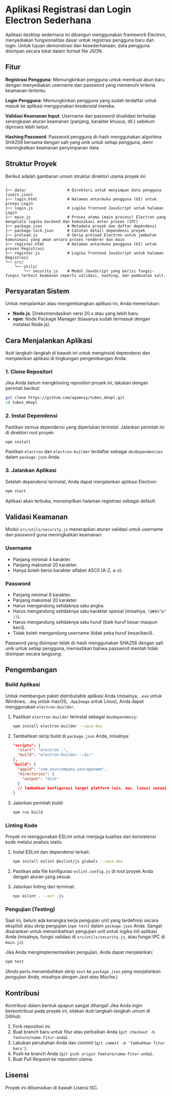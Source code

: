 # Aplikasi Registrasi dan Login Electron Sederhana

Aplikasi desktop sederhana ini dibangun menggunakan framework Electron, menyediakan fungsionalitas dasar untuk registrasi pengguna baru dan login. Untuk tujuan demonstrasi dan kesederhanaan, data pengguna disimpan secara lokal dalam format file JSON.

## Fitur

**Registrasi Pengguna**: Memungkinkan pengguna untuk membuat akun baru dengan menyediakan username dan password yang memenuhi kriteria keamanan tertentu.

**Login Pengguna**: Memungkinkan pengguna yang sudah terdaftar untuk masuk ke aplikasi menggunakan kredensial mereka.

**Validasi Keamanan Input**: Username dan password divalidasi terhadap serangkaian aturan keamanan (panjang, karakter khusus, dll.) sebelum diproses lebih lanjut.

**Hashing Password**: Password pengguna di-hash menggunakan algoritma SHA256 bersama dengan salt yang unik untuk setiap pengguna, demi meningkatkan keamanan penyimpanan data.

## Struktur Proyek

Berikut adalah gambaran umum struktur direktori utama proyek ini:

```
.
├── data/                  # Direktori untuk menyimpan data pengguna (users.json)
├── login.html             # Halaman antarmuka pengguna (UI) untuk proses Login
├── login.js               # Logika frontend JavaScript untuk halaman Login
├── main.js                # Proses utama (main process) Electron yang mengelola logika backend dan komunikasi antar proses (IPC)
├── package.json           # Metadata proyek dan daftar dependensi
├── package-lock.json      # Catatan detail dependensi proyek
├── preload.js             # Skrip preload Electron untuk jembatan komunikasi yang aman antara proses renderer dan main
├── register.html          # Halaman antarmuka pengguna (UI) untuk proses Registrasi
├── register.js            # Logika frontend JavaScript untuk halaman Registrasi
└── src/
    └── utils/
        └── security.js    # Modul JavaScript yang berisi fungsi-fungsi terkait keamanan seperti validasi, hashing, dan pembuatan salt.
```

## Persyaratan Sistem

Untuk menjalankan atau mengembangkan aplikasi ini, Anda memerlukan:

- **Node.js**: Direkomendasikan versi 20.x atau yang lebih baru.
- **npm**: Node Package Manager (biasanya sudah termasuk dengan instalasi Node.js).

## Cara Menjalankan Aplikasi

Ikuti langkah-langkah di bawah ini untuk menginstal dependensi dan menjalankan aplikasi di lingkungan pengembangan Anda:

### 1. Clone Repositori

Jika Anda belum mengkloning repositori proyek ini, lakukan dengan perintah berikut:

```bash
git clone https://github.com/agamnsy/tubes_mkepl.git
cd tubes_mkepl
```

### 2. Instal Dependensi

Pastikan semua dependensi yang diperlukan terinstal. Jalankan perintah ini di direktori root proyek:

```bash
npm install
```

Pastikan `electron` dan `electron-builder` terdaftar sebagai `devDependencies` dalam `package.json` Anda.

### 3. Jalankan Aplikasi

Setelah dependensi terinstal, Anda dapat menjalankan aplikasi Electron:

```bash
npm start
```

Aplikasi akan terbuka, menampilkan halaman registrasi sebagai default.

## Validasi Keamanan

Modul `src/utils/security.js` menerapkan aturan validasi untuk username dan password guna meningkatkan keamanan:

### Username

- Panjang minimal 4 karakter.
- Panjang maksimal 20 karakter.
- Hanya boleh berisi karakter alfabet ASCII (A-Z, a-z).

### Password

- Panjang minimal 8 karakter.
- Panjang maksimal 20 karakter.
- Harus mengandung setidaknya satu angka.
- Harus mengandung setidaknya satu karakter spesial (misalnya, `!@#$%^&*()`).
- Harus mengandung setidaknya satu huruf (baik huruf besar maupun kecil).
- Tidak boleh mengandung username (tidak peka huruf besar/kecil).

Password yang disimpan telah di-hash menggunakan SHA256 dengan salt unik untuk setiap pengguna, memastikan bahwa password mentah tidak disimpan secara langsung.

## Pengembangan

### Build Aplikasi

Untuk membangun paket distributable aplikasi Anda (misalnya, `.exe` untuk Windows, `.dmg` untuk macOS, `.AppImage` untuk Linux), Anda dapat menggunakan `electron-builder`.

1. Pastikan `electron-builder` terinstal sebagai `devDependency`:

   ```bash
   npm install electron-builder --save-dev
   ```

2. Tambahkan skrip build di `package.json` Anda, misalnya:

   ```json
   "scripts": {
     "start": "electron .",
     "build": "electron-builder --dir"
   },
   "build": {
     "appId": "com.yourcompany.yourappname",
     "directories": {
       "output": "dist"
     }
     // Tambahkan konfigurasi target platform (win, mac, linux) sesuai kebutuhan
   }
   ```

3. Jalankan perintah build:
   ```bash
   npm run build
   ```

### Linting Kode

Proyek ini menggunakan ESLint untuk menjaga kualitas dan konsistensi kode melalui analisis statis.

1. Instal ESLint dan dependensi terkait:

   ```bash
   npm install eslint @eslint/js globals --save-dev
   ```

2. Pastikan ada file konfigurasi `eslint.config.js` di root proyek Anda dengan aturan yang sesuai.

3. Jalankan linting dari terminal:
   ```bash
   npx eslint . --ext .js
   ```

### Pengujian (Testing)

Saat ini, belum ada kerangka kerja pengujian unit yang terdefinisi secara eksplisit atau skrip pengujian (`npm test`) dalam `package.json` Anda. Sangat disarankan untuk menambahkan pengujian unit untuk logika inti aplikasi Anda (misalnya, fungsi validasi di `src/utils/security.js`, atau fungsi IPC di `main.js`).

Jika Anda mengimplementasikan pengujian, Anda dapat menjalankan:

```bash
npm test
```

_(Anda perlu menambahkan skrip `test` ke `package.json` yang menjalankan pengujian Anda, misalnya dengan Jest atau Mocha.)_

## Kontribusi

Kontribusi dalam bentuk apapun sangat dihargai! Jika Anda ingin berkontribusi pada proyek ini, silakan ikuti langkah-langkah umum di GitHub:

1. Fork repositori ini.
2. Buat branch baru untuk fitur atau perbaikan Anda (`git checkout -b feature/nama-fitur-anda`).
3. Lakukan perubahan Anda dan commit (`git commit -m 'Tambahkan fitur baru'`).
4. Push ke branch Anda (`git push origin feature/nama-fitur-anda`).
5. Buat Pull Request ke repositori utama.

## Lisensi

Proyek ini dilisensikan di bawah Lisensi ISC.
